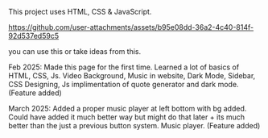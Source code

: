 This project uses HTML, CSS & JavaScript.

https://github.com/user-attachments/assets/b95e08dd-36a2-4c40-814f-92d537ed59c5

you can use this or take ideas from this.

Feb 2025:
Made this page for the first time. Learned a lot of basics of HTML, CSS, Js.
Video Background, Music in website, Dark Mode, Sidebar, CSS Designing, Js implimentation of quote generator and dark mode. (Feature added)

March 2025:
Added a proper music player at left bottom with bg added. Could have added it much better way but might do that later + its much better than the just a previous button system.
Music player. (Feature added)
